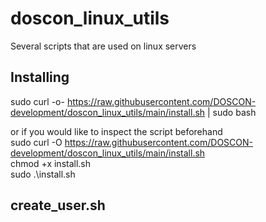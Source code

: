 # doscon_linux_utils
Several scripts that are used on linux servers

## Installing
sudo curl -o- https://raw.githubusercontent.com/DOSCON-development/doscon_linux_utils/main/install.sh | sudo bash

or if you would like to inspect the script beforehand<br>
sudo curl -O https://raw.githubusercontent.com/DOSCON-development/doscon_linux_utils/main/install.sh<br>
chmod +x install.sh<br>
sudo .\install.sh

## create_user.sh



